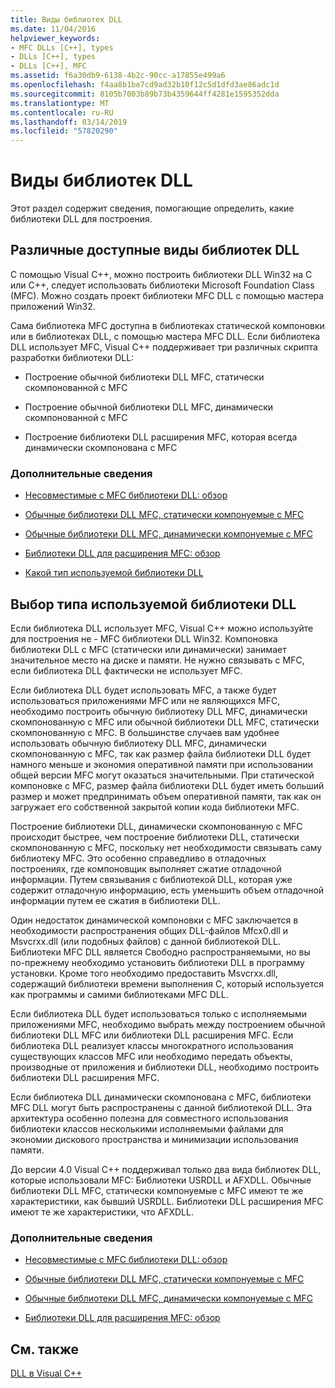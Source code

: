 ```yaml
---
title: Виды библиотек DLL
ms.date: 11/04/2016
helpviewer_keywords:
- MFC DLLs [C++], types
- DLLs [C++], types
- DLLs [C++], MFC
ms.assetid: f6a30db9-6138-4b2c-90cc-a17855e499a6
ms.openlocfilehash: f4aa8b1be7cd9ad32b10f12c5d1dfd3ae86adc1d
ms.sourcegitcommit: 8105b7003b89b73b4359644ff4281e1595352dda
ms.translationtype: MT
ms.contentlocale: ru-RU
ms.lasthandoff: 03/14/2019
ms.locfileid: "57820290"
---
```

# <a name="kinds-of-dlls"></a>Виды библиотек DLL

Этот раздел содержит сведения, помогающие определить, какие библиотеки DLL для построения.

##  <a name="_core_the_different_kinds_of_dlls_available_with_visual_c.2b2b"></a> Различные доступные виды библиотек DLL

С помощью Visual C++, можно построить библиотеки DLL Win32 на C или C++, следует использовать библиотеки Microsoft Foundation Class (MFC). Можно создать проект библиотеки MFC DLL с помощью мастера приложений Win32.

Сама библиотека MFC доступна в библиотеках статической компоновки или в библиотеках DLL, с помощью мастера MFC DLL. Если библиотека DLL использует MFC, Visual C++ поддерживает три различных скрипта разработки библиотеки DLL:

- Построение обычной библиотеки DLL MFC, статически скомпонованной с MFC

- Построение обычной библиотеки DLL MFC, динамически скомпонованной с MFC

- Построение библиотеки DLL расширения MFC, которая всегда динамически скомпонована с MFC

### <a name="what-do-you-want-to-know-more-about"></a>Дополнительные сведения

- [Несовместимые с MFC библиотеки DLL: обзор](non-mfc-dlls-overview.md)

- [Обычные библиотеки DLL MFC, статически компонуемые с MFC](regular-dlls-statically-linked-to-mfc.md)

- [Обычные библиотеки DLL MFC, динамически компонуемые с MFC](regular-dlls-dynamically-linked-to-mfc.md)

- [Библиотеки DLL для расширения MFC: обзор](extension-dlls-overview.md)

- [Какой тип используемой библиотеки DLL](#_core_which_kind_of_dll_to_use)

##  <a name="_core_which_kind_of_dll_to_use"></a> Выбор типа используемой библиотеки DLL

Если библиотека DLL использует MFC, Visual C++ можно используйте для построения не - MFC библиотеки DLL Win32. Компоновка библиотеки DLL с MFC (статически или динамически) занимает значительное место на диске и памяти. Не нужно связывать с MFC, если библиотека DLL фактически не использует MFC.

Если библиотека DLL будет использовать MFC, а также будет использоваться приложениями MFC или не являющихся MFC, необходимо построить обычную библиотеку DLL MFC, динамически скомпонованную с MFC или обычной библиотеки DLL MFC, статически скомпонованную с MFC. В большинстве случаев вам удобнее использовать обычную библиотеку DLL MFC, динамически скомпонованную с MFC, так как размер файла библиотеки DLL будет намного меньше и экономия оперативной памяти при использовании общей версии MFC могут оказаться значительными. При статической компоновке с MFC, размер файла библиотеки DLL будет иметь больший размер и может предпринимать объем оперативной памяти, так как он загружает его собственной закрытой копии кода библиотеки MFC.

Построение библиотеки DLL, динамически скомпонованную с MFC происходит быстрее, чем построение библиотеки DLL, статически скомпонованную с MFC, поскольку нет необходимости связывать саму библиотеку MFC. Это особенно справедливо в отладочных построениях, где компоновщик выполняет сжатие отладочной информации. Путем связывания с библиотекой DLL, которая уже содержит отладочную информацию, есть уменьшить объем отладочной информации путем ее сжатия в библиотеки DLL.

Один недостаток динамической компоновки с MFC заключается в необходимости распространения общих DLL-файлов Mfcx0.dll и Msvcrxx.dll (или подобных файлов) с данной библиотекой DLL. Библиотеки MFC DLL является Свободно распространяемыми, но вы по-прежнему необходимо установить библиотеки DLL в программу установки. Кроме того необходимо предоставить Msvcrxx.dll, содержащий библиотеки времени выполнения C, который используется как программы и самими библиотеками MFC DLL.

Если библиотека DLL будет использоваться только с исполняемыми приложениями MFC, необходимо выбрать между построением обычной библиотеки DLL MFC или библиотеки DLL расширения MFC. Если библиотека DLL реализует классы многократного использования существующих классов MFC или необходимо передать объекты, производные от приложения и библиотеки DLL, необходимо построить библиотеки DLL расширения MFC.

Если библиотека DLL динамически скомпонована с MFC, библиотеки MFC DLL могут быть распространены с данной библиотекой DLL. Эта архитектура особенно полезна для совместного использования библиотеки классов несколькими исполняемыми файлами для экономии дискового пространства и минимизации использования памяти.

До версии 4.0 Visual C++ поддерживал только два вида библиотек DLL, которые использовали MFC: Библиотеки USRDLL и AFXDLL. Обычные библиотеки DLL MFC, статически компонуемые с MFC имеют те же характеристики, как бывший USRDLL. Библиотеки DLL расширения MFC имеют те же характеристики, что AFXDLL.

### <a name="what-do-you-want-to-know-more-about"></a>Дополнительные сведения

- [Несовместимые с MFC библиотеки DLL: обзор](non-mfc-dlls-overview.md)

- [Обычные библиотеки DLL MFC, статически компонуемые с MFC](regular-dlls-statically-linked-to-mfc.md)

- [Обычные библиотеки DLL MFC, динамически компонуемые с MFC](regular-dlls-dynamically-linked-to-mfc.md)

- [Библиотеки DLL для расширения MFC: обзор](extension-dlls-overview.md)

## <a name="see-also"></a>См. также

[DLL в Visual C++](dlls-in-visual-cpp.md)
